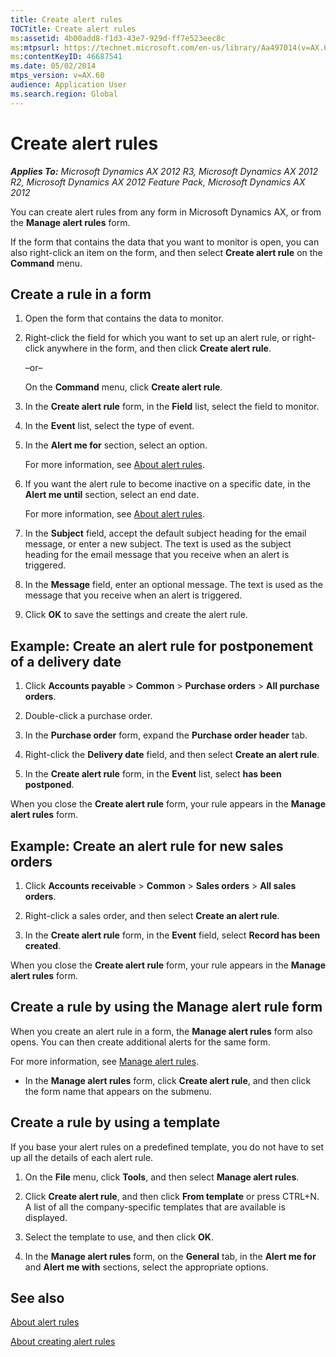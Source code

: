 ```yaml
---
title: Create alert rules
TOCTitle: Create alert rules
ms:assetid: 4b00add8-f1d3-43e7-929d-ff7e523eec8c
ms:mtpsurl: https://technet.microsoft.com/en-us/library/Aa497014(v=AX.60)
ms:contentKeyID: 46687541
ms.date: 05/02/2014
mtps_version: v=AX.60
audience: Application User
ms.search.region: Global
---
```


# Create alert rules 


_**Applies To:** Microsoft Dynamics AX 2012 R3, Microsoft Dynamics AX 2012 R2, Microsoft Dynamics AX 2012 Feature Pack, Microsoft Dynamics AX 2012_

You can create alert rules from any form in Microsoft Dynamics AX, or from the **Manage alert rules** form.

If the form that contains the data that you want to monitor is open, you can also right-click an item on the form, and then select **Create alert rule** on the **Command** menu.

## Create a rule in a form

1.  Open the form that contains the data to monitor.

2.  Right-click the field for which you want to set up an alert rule, or right-click anywhere in the form, and then click **Create alert rule**.
    
    –or–
    
    On the **Command** menu, click **Create alert rule**.

3.  In the **Create alert rule** form, in the **Field** list, select the field to monitor.

4.  In the **Event** list, select the type of event.

5.  In the **Alert me for** section, select an option.
    
    For more information, see [About alert rules](about-alert-rules.md).

6.  If you want the alert rule to become inactive on a specific date, in the **Alert me until** section, select an end date.
    
    For more information, see [About alert rules](about-alert-rules.md).

7.  In the **Subject** field, accept the default subject heading for the email message, or enter a new subject. The text is used as the subject heading for the email message that you receive when an alert is triggered.

8.  In the **Message** field, enter an optional message. The text is used as the message that you receive when an alert is triggered.

9.  Click **OK** to save the settings and create the alert rule.

## Example: Create an alert rule for postponement of a delivery date

1.  Click **Accounts payable** \> **Common** \> **Purchase orders** \> **All purchase orders**.

2.  Double-click a purchase order.

3.  In the **Purchase order** form, expand the **Purchase order header** tab.

4.  Right-click the **Delivery date** field, and then select **Create an alert rule**.

5.  In the **Create alert rule** form, in the **Event** list, select **has been postponed**.

When you close the **Create alert rule** form, your rule appears in the **Manage alert rules** form.

## Example: Create an alert rule for new sales orders

1.  Click **Accounts receivable** \> **Common** \> **Sales orders** \> **All sales orders**.

2.  Right-click a sales order, and then select **Create an alert rule**.

3.  In the **Create alert rule** form, in the **Event** field, select **Record has been created**.

When you close the **Create alert rule** form, your rule appears in the **Manage alert rules** form.

## Create a rule by using the Manage alert rule form

When you create an alert rule in a form, the **Manage alert rules** form also opens. You can then create additional alerts for the same form.

For more information, see [Manage alert rules](manage-alert-rules.md).

  - In the **Manage alert rules** form, click **Create alert rule**, and then click the form name that appears on the submenu.

## Create a rule by using a template

If you base your alert rules on a predefined template, you do not have to set up all the details of each alert rule.

1.  On the **File** menu, click **Tools**, and then select **Manage alert rules**.

2.  Click **Create alert rule**, and then click **From template** or press CTRL+N. A list of all the company-specific templates that are available is displayed.

3.  Select the template to use, and then click **OK**.

4.  In the **Manage alert rules** form, on the **General** tab, in the **Alert me for** and **Alert me with** sections, select the appropriate options.

## See also

[About alert rules](about-alert-rules.md)

[About creating alert rules](about-creating-alert-rules.md)

  


